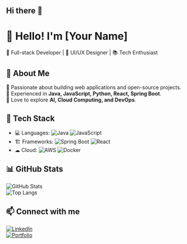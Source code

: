 ## Hi there 👋

# 👋 Hello! I'm [Your Name]  

🚀 Full-stack Developer | 🎨 UI/UX Designer | 📚 Tech Enthusiast  

## 📌 About Me  
🔹 Passionate about building web applications and open-source projects.  
🔹 Experienced in **Java, JavaScript, Python, React, Spring Boot**.  
🔹 Love to explore **AI, Cloud Computing, and DevOps**.  

## 🔧 Tech Stack  
- 💻 Languages: ![Java](https://img.shields.io/badge/Java-%23ED8B00.svg?style=flat&logo=openjdk&logoColor=white) ![JavaScript](https://img.shields.io/badge/JavaScript-%23F7DF1E.svg?style=flat&logo=javascript&logoColor=black)  
- 🏗 Frameworks: ![Spring Boot](https://img.shields.io/badge/Spring%20Boot-%236DB33F.svg?style=flat&logo=spring-boot&logoColor=white) ![React](https://img.shields.io/badge/React-%2361DAFB.svg?style=flat&logo=react&logoColor=black)  
- ☁ Cloud: ![AWS](https://img.shields.io/badge/AWS-%23FF9900.svg?style=flat&logo=amazon-aws&logoColor=white) ![Docker](https://img.shields.io/badge/Docker-%230db7ed.svg?style=flat&logo=docker&logoColor=white)  

## 📊 GitHub Stats  
![GitHub Stats](https://github-readme-stats.vercel.app/api?username=cmhehe176&show_icons=true&theme=radical)  
![Top Langs](https://github-readme-stats.vercel.app/api/top-langs/?username=cmhehe176&layout=compact&theme=radical)  

## 📫 Connect with me  
[![LinkedIn](https://img.shields.io/badge/LinkedIn-%230077B5.svg?style=flat&logo=linkedin&logoColor=white)](https://linkedin.com/in/your-profile)  
[![Portfolio](https://img.shields.io/badge/Portfolio-%2312100E.svg?style=flat&logo=vercel&logoColor=white)](https://your-portfolio.com)  

